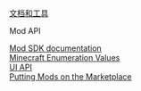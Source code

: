 <a href="https://g79.gdl.netease.com/MC_Mod_SDK_Documents_and_Tools20190712.zip" class="download" title="工具示例下载">文档和工具</a>

<div class="con">
                    <p class="p-title">Mod API</p>
                    <a href="../modapi/2-2-1.html" class="p-href sec">Mod SDK documentation</a>
                  <br>
                    <a href="../modapi/2-2-2.html" class="p-href sec">Minecraft Enumeration Values</a>
                  <br>
                    <a href="../modapi/2-2-3.html" class="p-href sec">UI API</a>
                  <br>
                    <a href="../modapi/2-2-4.html" class="p-href sec">Putting Mods on the Marketplace</a>
                </div>
            </div>
